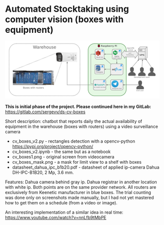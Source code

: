# Automated Stocktaking using computer vision (boxes with equipment)

![infrastructure of boxes detection](Infrastructure.jpg)

**This is initial phase of the project. Please continued here in my GitLab:** https://gitlab.com/sergevv/ds-cv-boxes

Short description: chatbot that reports daily the actual availability of equipment in the warehouse (boxes with routers) using a video surveillance camera

- cv_boxes_v2.py - rectangles detection with a opencv-python https://pypi.org/project/opencv-python/
- cv_boxes_v2.ipynb - the same but as a notebook
- cv_boxes1.png - original screen from videocamera
- cv_boxes_mask.png - a mask for limit view to a shelf with boxes
- datasheet_dahua_ipc_b1b20.pdf - datasheet of applied ip-camera Dahua DH-IPC-B1B20, 2 Mp, 3.6 mm.

Features: Dahua camera behind gray ip. Dahua registrar in another location with white ip. Both points are on the same provider network. All routers are exclusively from Keenetic manufacturer in blue boxes. The trial counting was done only on screenshots made manually, but I had not yet mastered how to get them on a schedule (from a video or image).

An interesting implementation of a similar idea in real time: https://www.youtube.com/watch?v=nnLfb9tMbPE
